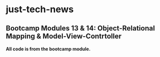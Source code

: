 # just-tech-news

## Bootcamp Modules 13 & 14: Object-Relational Mapping & Model-View-Contrtoller

#### All code is from the bootcamp module.

